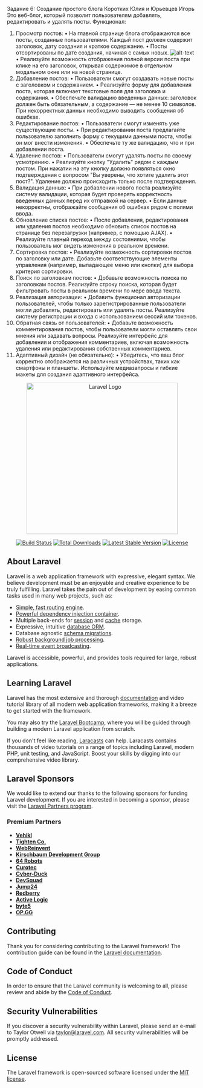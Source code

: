 Задание 6: Создание простого блога
Коротких Юлия и Юрьевцев Игорь
Это веб-блог, который позволит пользователям добавлять, редактировать и удалять посты. 
Функционал:
1.	Просмотр постов:
•	На главной странице блога отображаются все посты, созданные пользователями. Каждый пост должен содержит заголовок, дату создания и краткое содержание. 
•	Посты отсортированы по дате создания, начиная с самых новых.
![alt-text](https://stud-git.n0r.su/ReiVost/File-manager/raw/branch/main/изображения/photo_5267246982014037902_w.jpg)
•	Реализуйте возможность отображения полной версии поста при клике на его заголовок, открывая содержимое в отдельном модальном окне или на новой странице. 
3.	Добавление постов:
•	Пользователи смогут создавать новые посты с заголовком и содержанием. 
•	Реализуйте форму для добавления поста, которая включает текстовые поля для заголовка и содержания. 
•	Обеспечьте валидацию введенных данных: заголовок должен быть обязательным, а содержание — не менее 10 символов. При некорректных данных необходимо выводить сообщения об ошибках. 
4.	Редактирование постов:
•	Пользователи смогут изменять уже существующие посты. 
•	При редактировании поста предлагайте пользователю заполнить форму с текущими данными поста, чтобы он мог внести изменения. 
•	Обеспечьте ту же валидацию, что и при добавлении поста. 
5.	Удаление постов:
•	Пользователи смогут удалять посты по своему усмотрению. 
•	Реализуйте кнопку "Удалить" рядом с каждым постом. При нажатии на эту кнопку должно появляться окно подтверждения с вопросом "Вы уверены, что хотите удалить этот пост?". Удаление должно происходить только после подтверждения. 
6.	Валидация данных:
•	При добавлении нового поста реализуйте систему валидации, которая будет проверять корректность введенных данных перед их отправкой на сервер. 
•	Если данные некорректны, отображайте сообщения об ошибках рядом с полями ввода. 
7.	Обновление списка постов:
•	После добавления, редактирования или удаления постов необходимо обновить список постов на странице без перезагрузки (например, с помощью AJAX). 
•	Реализуйте плавный переход между состояниями, чтобы пользователь мог видеть изменения в реальном времени. 
8.	Сортировка постов:
•	Реализуйте возможность сортировки постов по заголовку или дате. Добавьте соответствующие элементы управления (например, выпадающее меню или кнопки) для выбора критерия сортировки. 
9.	Поиск по заголовкам постов:
•	Добавьте возможность поиска по заголовкам постов. Реализуйте строку поиска, которая будет фильтровать посты в реальном времени по мере ввода текста. 
10.	Реализация авторизации:
•	Добавить функционал авторизации пользователей, чтобы только зарегистрированные пользователи могли добавлять, редактировать или удалять посты. Реализуйте систему регистрации и входа с использованием сессий или токенов. 
11.	Обратная связь от пользователей:
•	Добавьте возможность комментирования постов, чтобы пользователи могли оставлять свои мнения или задавать вопросы. Реализуйте интерфейс для добавления и отображения комментариев, включая возможность удаления или редактирования собственных комментариев. 
12.	Адаптивный дизайн (не обязательно):
•	Убедитесь, что ваш блог корректно отображается на различных устройствах, таких как смартфоны и планшеты. Используйте медиазапросы и гибкие макеты для создания адаптивного интерфейса. 














<p align="center"><a href="https://laravel.com" target="_blank"><img src="https://raw.githubusercontent.com/laravel/art/master/logo-lockup/5%20SVG/2%20CMYK/1%20Full%20Color/laravel-logolockup-cmyk-red.svg" width="400" alt="Laravel Logo"></a></p>

<p align="center">
<a href="https://github.com/laravel/framework/actions"><img src="https://github.com/laravel/framework/workflows/tests/badge.svg" alt="Build Status"></a>
<a href="https://packagist.org/packages/laravel/framework"><img src="https://img.shields.io/packagist/dt/laravel/framework" alt="Total Downloads"></a>
<a href="https://packagist.org/packages/laravel/framework"><img src="https://img.shields.io/packagist/v/laravel/framework" alt="Latest Stable Version"></a>
<a href="https://packagist.org/packages/laravel/framework"><img src="https://img.shields.io/packagist/l/laravel/framework" alt="License"></a>
</p>

## About Laravel

Laravel is a web application framework with expressive, elegant syntax. We believe development must be an enjoyable and creative experience to be truly fulfilling. Laravel takes the pain out of development by easing common tasks used in many web projects, such as:

- [Simple, fast routing engine](https://laravel.com/docs/routing).
- [Powerful dependency injection container](https://laravel.com/docs/container).
- Multiple back-ends for [session](https://laravel.com/docs/session) and [cache](https://laravel.com/docs/cache) storage.
- Expressive, intuitive [database ORM](https://laravel.com/docs/eloquent).
- Database agnostic [schema migrations](https://laravel.com/docs/migrations).
- [Robust background job processing](https://laravel.com/docs/queues).
- [Real-time event broadcasting](https://laravel.com/docs/broadcasting).

Laravel is accessible, powerful, and provides tools required for large, robust applications.

## Learning Laravel

Laravel has the most extensive and thorough [documentation](https://laravel.com/docs) and video tutorial library of all modern web application frameworks, making it a breeze to get started with the framework.

You may also try the [Laravel Bootcamp](https://bootcamp.laravel.com), where you will be guided through building a modern Laravel application from scratch.

If you don't feel like reading, [Laracasts](https://laracasts.com) can help. Laracasts contains thousands of video tutorials on a range of topics including Laravel, modern PHP, unit testing, and JavaScript. Boost your skills by digging into our comprehensive video library.

## Laravel Sponsors

We would like to extend our thanks to the following sponsors for funding Laravel development. If you are interested in becoming a sponsor, please visit the [Laravel Partners program](https://partners.laravel.com).

### Premium Partners

- **[Vehikl](https://vehikl.com/)**
- **[Tighten Co.](https://tighten.co)**
- **[WebReinvent](https://webreinvent.com/)**
- **[Kirschbaum Development Group](https://kirschbaumdevelopment.com)**
- **[64 Robots](https://64robots.com)**
- **[Curotec](https://www.curotec.com/services/technologies/laravel/)**
- **[Cyber-Duck](https://cyber-duck.co.uk)**
- **[DevSquad](https://devsquad.com/hire-laravel-developers)**
- **[Jump24](https://jump24.co.uk)**
- **[Redberry](https://redberry.international/laravel/)**
- **[Active Logic](https://activelogic.com)**
- **[byte5](https://byte5.de)**
- **[OP.GG](https://op.gg)**

## Contributing

Thank you for considering contributing to the Laravel framework! The contribution guide can be found in the [Laravel documentation](https://laravel.com/docs/contributions).

## Code of Conduct

In order to ensure that the Laravel community is welcoming to all, please review and abide by the [Code of Conduct](https://laravel.com/docs/contributions#code-of-conduct).

## Security Vulnerabilities

If you discover a security vulnerability within Laravel, please send an e-mail to Taylor Otwell via [taylor@laravel.com](mailto:taylor@laravel.com). All security vulnerabilities will be promptly addressed.

## License

The Laravel framework is open-sourced software licensed under the [MIT license](https://opensource.org/licenses/MIT).
